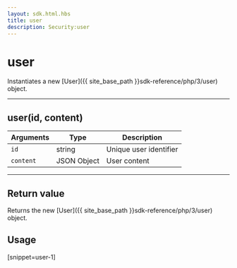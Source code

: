 ```yaml
---
layout: sdk.html.hbs
title: user
description: Security:user
---
```

  

# user
Instantiates a new [User]({{ site_base_path }}sdk-reference/php/3/user) object.

---

## user(id, content)

| Arguments | Type | Description |
|---------------|---------|----------------------------------------|
| ``id`` | string | Unique user identifier |
| ``content`` | JSON Object | User content |

---

## Return value

Returns the new [User]({{ site_base_path }}sdk-reference/php/3/user) object.

## Usage

[snippet=user-1]
